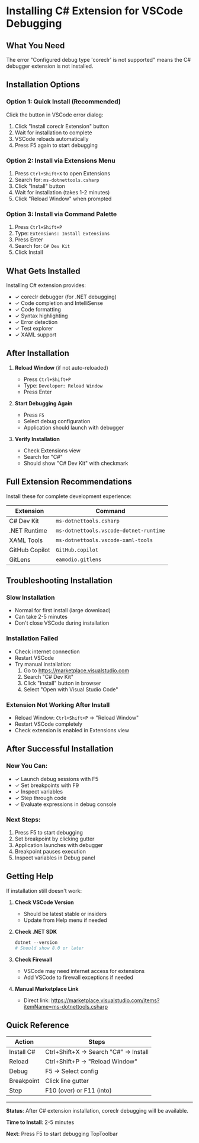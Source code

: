 # Installing C# Extension for VSCode Debugging

## What You Need

The error "Configured debug type 'coreclr' is not supported" means the C# debugger extension is not installed.

## Installation Options

### Option 1: Quick Install (Recommended)

Click the button in VSCode error dialog:
1. Click "Install coreclr Extension" button
2. Wait for installation to complete
3. VSCode reloads automatically
4. Press F5 again to start debugging

### Option 2: Install via Extensions Menu

1. Press `Ctrl+Shift+X` to open Extensions
2. Search for: `ms-dotnettools.csharp`
3. Click "Install" button
4. Wait for installation (takes 1-2 minutes)
5. Click "Reload Window" when prompted

### Option 3: Install via Command Palette

1. Press `Ctrl+Shift+P`
2. Type: `Extensions: Install Extensions`
3. Press Enter
4. Search for: `C# Dev Kit`
5. Click Install

## What Gets Installed

Installing C# extension provides:
- ✓ coreclr debugger (for .NET debugging)
- ✓ Code completion and IntelliSense
- ✓ Code formatting
- ✓ Syntax highlighting
- ✓ Error detection
- ✓ Test explorer
- ✓ XAML support

## After Installation

1. **Reload Window** (if not auto-reloaded)
   - Press `Ctrl+Shift+P`
   - Type: `Developer: Reload Window`
   - Press Enter

2. **Start Debugging Again**
   - Press `F5`
   - Select debug configuration
   - Application should launch with debugger

3. **Verify Installation**
   - Check Extensions view
   - Search for "C#"
   - Should show "C# Dev Kit" with checkmark

## Full Extension Recommendations

Install these for complete development experience:

| Extension | Command |
|-----------|---------|
| C# Dev Kit | `ms-dotnettools.csharp` |
| .NET Runtime | `ms-dotnettools.vscode-dotnet-runtime` |
| XAML Tools | `ms-dotnettools.vscode-xaml-tools` |
| GitHub Copilot | `GitHub.copilot` |
| GitLens | `eamodio.gitlens` |

## Troubleshooting Installation

### Slow Installation
- Normal for first install (large download)
- Can take 2-5 minutes
- Don't close VSCode during installation

### Installation Failed
- Check internet connection
- Restart VSCode
- Try manual installation:
  1. Go to https://marketplace.visualstudio.com
  2. Search "C# Dev Kit"
  3. Click "Install" button in browser
  4. Select "Open with Visual Studio Code"

### Extension Not Working After Install
- Reload Window: `Ctrl+Shift+P` → "Reload Window"
- Restart VSCode completely
- Check extension is enabled in Extensions view

## After Successful Installation

### Now You Can:
- ✓ Launch debug sessions with F5
- ✓ Set breakpoints with F9
- ✓ Inspect variables
- ✓ Step through code
- ✓ Evaluate expressions in debug console

### Next Steps:
1. Press F5 to start debugging
2. Set breakpoint by clicking gutter
3. Application launches with debugger
4. Breakpoint pauses execution
5. Inspect variables in Debug panel

## Getting Help

If installation still doesn't work:

1. **Check VSCode Version**
   - Should be latest stable or insiders
   - Update from Help menu if needed

2. **Check .NET SDK**
   ```powershell
   dotnet --version
   # Should show 8.0 or later
   ```

3. **Check Firewall**
   - VSCode may need internet access for extensions
   - Add VSCode to firewall exceptions if needed

4. **Manual Marketplace Link**
   - Direct link: https://marketplace.visualstudio.com/items?itemName=ms-dotnettools.csharp

## Quick Reference

| Action | Steps |
|--------|-------|
| Install C# | Ctrl+Shift+X → Search "C#" → Install |
| Reload | Ctrl+Shift+P → "Reload Window" |
| Debug | F5 → Select config |
| Breakpoint | Click line gutter |
| Step | F10 (over) or F11 (into) |

---

**Status**: After C# extension installation, coreclr debugging will be available.

**Time to Install**: 2-5 minutes

**Next**: Press F5 to start debugging TopToolbar
